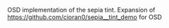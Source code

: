OSD implementation of the sepia tint. Expansion of https://github.com/cioran0/sepia__tint_demo for OSD
